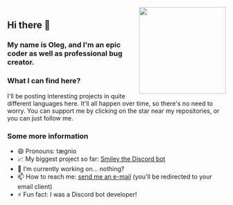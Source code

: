 <img align="right" src="https://avatars.githubusercontent.com/u/73775612" height="200" width="200">

## Hi there 👋
### My name is Oleg, and I'm an epic coder as well as professional bug creator.

### What I can find here?
I'll be posting interesting projects in quite different languages here. It'll all happen over time, so there's no need to worry. You can support me by clicking on the star near my repositories, or you can just follow me.  

### Some more information
- 😄 Pronouns: tægnio
- 📈 My biggest project so far: [Smiley the Discord bot](https://github.com/Tegnio/smiley)
- 🔭 I’m currently working on... nothing?
- 📫 How to reach me: [send me an e-mail](mailto:olegbubble@gmail.com) (you'll be redirected to your email client)
- ⚡ Fun fact: I was a Discord bot developer!

<!--
**Tegnio/Tegnio** is a ✨ _special_ ✨ repository because its `README.md` (this file) appears on your GitHub profile.

Here are some ideas to get you started:

- 👯 I’m looking to collaborate on ...
- 🌱 I’m currently learning ...
- 🤔 I’m looking for help with ...
- 💬 Ask me about ...
-->
